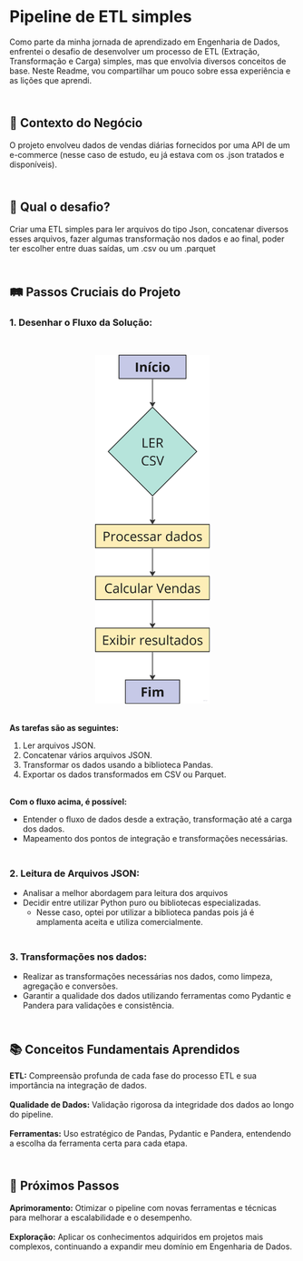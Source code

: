 # Pipeline de ETL simples

 Como parte da minha jornada de aprendizado em Engenharia de Dados, enfrentei o desafio de desenvolver um processo de ETL (Extração, Transformação e Carga) simples, mas que envolvia diversos conceitos de base. Neste Readme, vou compartilhar um pouco sobre essa experiência e as lições que aprendi.


## <br/>🌟 **Contexto do Negócio**
O projeto envolveu dados de vendas diárias fornecidos por uma API de um e-commerce (nesse caso de estudo, eu já estava com os .json tratados e disponíveis). 


## <br/>🎯 **Qual o desafio?**

Criar uma ETL simples para ler arquivos do tipo Json, concatenar diversos esses arquivos, fazer algumas transformação nos dados e ao final, poder ter escolher entre duas saídas, um .csv ou um .parquet



## <br/>🛤️ Passos Cruciais do Projeto

### 1. Desenhar o Fluxo da Solução:

<br/>
<p align="center" width="100%">
    <img width="40%" src="image-1.png"> 
</p>


**<br/>As tarefas são as seguintes:**
1. Ler arquivos JSON.
2. Concatenar vários arquivos JSON.
3. Transformar os dados usando a biblioteca Pandas.
4. Exportar os dados transformados em CSV ou Parquet.



**<br/>Com o fluxo acima, é possível:**

-  Entender o fluxo de dados desde a extração, transformação até a carga dos dados.
- Mapeamento dos pontos de integração e transformações necessárias.



### <br/>2. Leitura de Arquivos JSON:

- Analisar a melhor abordagem para leitura dos arquivos
- Decidir entre utilizar Python puro ou bibliotecas especializadas.
    - Nesse caso, optei por utilizar a biblioteca pandas pois já é  amplamenta aceita e utiliza comercialmente.


### <br/>3. Transformações nos dados:

- Realizar as transformações necessárias nos dados, como limpeza, agregação e conversões.
- Garantir a qualidade dos dados utilizando ferramentas como Pydantic e Pandera para validações e consistência.


## <br/>📚 **Conceitos Fundamentais Aprendidos**
**ETL:** Compreensão profunda de cada fase do processo ETL e sua importância na integração de dados.
**<br/><br/>Qualidade de Dados:** Validação rigorosa da integridade dos dados ao longo do pipeline.
**<br/><br/>Ferramentas:** Uso estratégico de Pandas, Pydantic e Pandera, entendendo a escolha da ferramenta certa para cada etapa.


## <br/>**🚀 Próximos Passos**
**Aprimoramento:** Otimizar o pipeline com novas ferramentas e técnicas para melhorar a escalabilidade e o desempenho.
**<br/><br/>Exploração:** Aplicar os conhecimentos adquiridos em projetos mais complexos, continuando a expandir meu domínio em Engenharia de Dados.